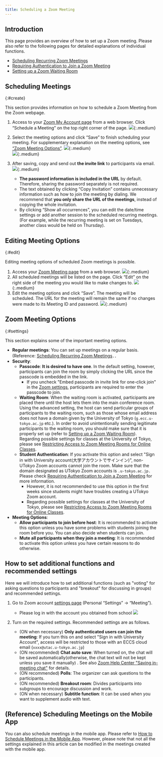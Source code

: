 ```yaml
---
title: Scheduling a Zoom Meeting
---
```


## Introduction
This page provides an overview of how to set up a Zoom meeting. Please also refer to the following pages for detailed explanations of individual functions.

- [Scheduling Recurring Zoom Meetings](date_and_time/)
- [Requiring Authentication to Join a Zoom Meeting](auth/)
- [Setting up a Zoom Waiting Room](waiting_room/)
<!-- - [参加者に登録を求める](registration/)
- [代替ホストを設定する](alternative_host/) -->

## Scheduling Meetings
{:#create}

This section provides information on how to schedule a Zoom Meeting from the Zoom webpage.

1. Access to your [Zoom My Account page](https://zoom.us/profile) from a web browser. Click “Schedule a Meeting” on the top right corner of the page. 
    ![](./1.png){:.medium}  

2. Select the meeting options and click “Save” to finish scheduling your meeting. For supplementary explanation on the meeting options, see [“Zoom Meeting Options”](#settings).
    ![](2.png){:.medium}  
    ![](3.png){:.medium}  

3. After saving, copy and send out **the invite link** to participants via email.
   ![](4.png){:.medium}
   * **The password information is included in the URL** by default. Therefore, sharing the password separately is not required.
   * The text obtained by clicking “Copy Invitation” contains unnecessary information such as how to join the meeting by dialing. We recommend that **you only share the URL of the meetings**, instead of copying the whole invitation.  
   * By clicking “Show all occurrences”, you can edit the date/time settings or add another session to the scheduled recurring meetings. (For example, while the recurring meeting is set on Tuesdays, another class would be held on Thursday).

## Editing Meeting Options
{:#edit}

Editing meeting options of scheduled Zoom meetings is possible.

1. Access your [Zoom Meeting page](https://u-tokyo-ac-jp.zoom.us/meeting#/upcoming) from a web browser.
    ![](auth/meeting_1.png){:.medium} 
2. All scheduled meetings will be listed on the page. Click “Edit” on the right side of the meeting you would like to make changes to.
    ![](auth/meeting_2.png){:.medium}
3. Edit the meeting options and click “Save”. The meeting will be scheduled. The URL for the meeting will remain the same if no changes were made to its Meeting ID and password.
    ![](3.png){:.medium}  

## Zoom Meeting Options
{:#settings}

This section explains some of the important meeting options. 

  * **Regular meetings**: You can set up meetings on a regular basis. (Reference: [Scheduling Recurring Zoom Meetings](date_and_time)．．
  * **Security**: 
    * **Passcode**: **It is desired to have one**. In the default setting, however, participants can join the room by simply clicking the URL since the passcode is embedded in the link.
      * If you uncheck "Embed passcode in invite link for one-click join" in the [Zoom settings](https://zoom.us/profile/setting), participants are required to enter the passcode to join. 
    * **Waiting Room**: When the waiting room is activated, participants are placed there until the host lets them into the main conference room. Using the advanced setting, the host can send particular groups of participants to the waiting room, such as those whose email address does not have a domain given by the University of Tokyo (`g.ecc.u-tokyo.ac.jp` etc.). In order to avoid unintentionally sending legitimate participants to the waiting room, you should make sure that it is properly set up (refer to [Setting up a Zoom Waiting Room](waiting_room/)). Regarding possible settings for classes at the University of Tokyo, please see [Restricting Access to Zoom Meeting Rooms for Online Classes](/en/faculty_members/zoom_access_control).
    * **Student Authentication**: If you activate this option and select "Sign in with University account(大学アカウントでサインイン)", non-UTokyo Zoom accounts cannot join the room. Make sure that the domain designated as UTokyo Zoom accounts is `.u-tokyo.ac.jp.` Please check [Requiring Authentication to Join a Zoom Meeting](auth/) for more information.
      * However, it is not recommended to use this option in the first weeks since students might have troubles creating a UTokyo Zoom account.
      * Regarding possible settings for classes at the University of Tokyo, please see [Restricting Access to Zoom Meeting Rooms for Online Classes](/en/faculty_members/zoom_access_control).
* **Meeting Options**:
  * **Allow participants to join before host**: It is recommended to activate this option unless you have some problems with students joining the room before you. You can also decide when students can join.
  * **Mute all participants when they join a meeting**: It is recommended to activate this option unless you have certain reasons to do otherwise.

## How to set additional functions and recommended settings
Here we will introduce how to set additional functions (such as "voting" for asking questions to participants and "breakout" for discussing in groups) and recommended settings.
  
1. Go to Zoom account <a href="https://zoom.us/profile/setting" target="_blank">settings page</a> (Personal “Settings” → “Meeting”).
    * Please log in with the account you obtained from school
    ![](/en/zoom/usage/host_setting.png)  
  
1. Turn on the required settings. Recommended settings are as follows.
    * (ON when necessary) **Only authenticated users can join the meeting**: If you turn this on and select "Sign in with University Account", access will be restricted to those with an ECCS cloud email (`xxxx@utac.u-tokyo.ac.jp`) 
    * (ON recommended) **Chat auto save**: When turned on, the chat will be saved automatically(otherwise, the chat text will not be kept unless you save it manually) . See also <a href="https://support.zoom.us/hc/en-us/articles/115004792763" target="_blank">Zoom Help Center "Saving in-meeting chat"</a> for details.
    * (ON recommended) **Polls**:  The organizer can ask questions to the participants.
    * (ON recommended) **Breakout room**: Divides participants into subgroups to encourage discussion and work.
    * (ON when necessary) **Subtitle function**: It can be used when you want to supplement audio with text.

## (Reference) Scheduling Meetings on the Mobile App

You can also schedule meetings in the mobile app. Please refer to [How to Schedule Meetings in the Mobile App](../misc/app/). However, please note that not all the settings explained in this article can be modified in the meetings created with the mobile app.



